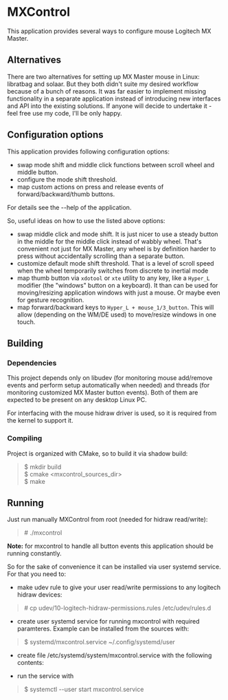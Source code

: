 # MXControl

This application provides several ways to configure mouse Logitech MX Master.

## Alternatives
There are two alternatives for setting up MX Master mouse in Linux: libratbag
and solaar. But they both didn't suite my desired workflow because of a bunch of
reasons. It was far easier to implement missing functionality in a separate
application instead of introducing new interfaces and API into the existing
solutions. If anyone will decide to undertake it - feel free use my code, I'll
be only happy.

## Configuration options

This application provides following configuration options:

- swap mode shift and middle click functions between scroll wheel and middle
  button.
- configure the mode shift threshold.
- map custom actions on press and release events of forward/backward/thumb
  buttons.

For details see the --help of the application.

So, useful ideas on how to use the listed above options:
- swap middle click and mode shift. It is just nicer to use a steady button in
  the middle for the middle click instead of wabbly wheel. That's convenient not
  just for MX Master, any wheel is by definition harder to press without
  accidentally scrolling than a separate button.
- customize default mode shift threshold. That is a level of scroll speed when
  the wheel temporarily switches from discrete to inertial mode
- map thumb button via `xdotool` or `xte` utility to any key, like a `Hyper_L`
  modifier (the "windows" button on a keyboard). It than can be used for
  moving/resizing application windows with just a mouse. Or maybe even for
  gesture recognition.
- map forward/backward keys to `Hyper_L + mouse_1/3_button`. This will allow
  (depending on the WM/DE used) to move/resize windows in one touch.

## Building

### Dependencies

This project depends only on libudev (for monitoring mouse add/remove events and
perform setup automatically when needed) and threads (for monitoring customized
MX Master button events). Both of them are expected to be present on any desktop
Linux PC.

For interfacing with the mouse hidraw driver is used, so it is required from the
kernel to support it.

### Compiling

Project is organized with CMake, so to build it via shadow build:

> $ mkdir build <br/>
> $ cmake <mxcontrol_sources_dir> <br/>
> $ make <br/>

## Running

Just run manually MXControl from root (needed for hidraw read/write):

> \# ./mxcontrol

**Note:** for mxcontrol to handle all button events this application should be
running constantly.

So for the sake of convenience it can be installed via user systemd service. For
that you need to:

* make udev rule to give your user read/write permissions to any logitech hidraw
devices:

> \# cp udev/10-logitech-hidraw-permissions.rules /etc/udev/rules.d

* create user systemd service for running mxcontrol with required paramteres.
Example can be installed from the sources with:

> $ systemd/mxcontrol.service ~/.config/systemd/user

* create file /etc/systemd/system/mxcontrol.service with the following
contents:

* run the service with

> $ systemctl --user start mxcontrol.service
